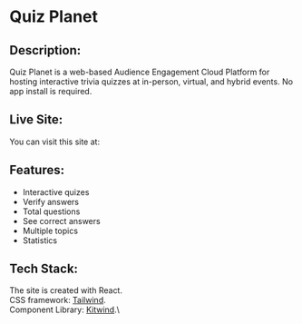 # Quiz Planet

## Description:

Quiz Planet is a web-based Audience Engagement Cloud Platform for hosting interactive trivia quizzes at in-person, virtual, and hybrid events. No app install is required.

## Live Site:

You can visit this site at:

## Features:

<ul>
    <li>Interactive quizes</li>
    <li>Verify answers</li>
    <li>Total questions</li>
    <li>See correct answers</li>
    <li>Multiple topics</li>
    <li>Statistics</li>
</ul>

## Tech Stack:

The site is created with React.\
CSS framework: [Tailwind](https://tailwindcss.com/).\
Component Library: [Kitwind](https://kitwind.io/).\
